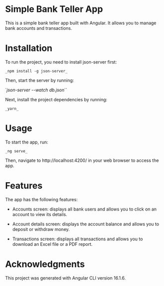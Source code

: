 # Simple Bank Teller App

This is a simple bank teller app built with Angular. It allows you to manage bank accounts and transactions.

# Installation
To run the project, you need to install json-server first:

`_npm install -g json-server_`

Then, start the server by running:

`_json-server --watch db.json_``

Next, install the project dependencies by running:

`_yarn_`

# Usage
To start the app, run:

`_ng serve_`

Then, navigate to http://localhost:4200/ in your web browser to access the app.

# Features

The app has the following features:

- Accounts screen: displays all bank users and allows you to click on an account to view its details.

- Account details screen: displays the account balance and allows you to deposit or withdraw money.

- Transactions screen: displays all transactions and allows you to download an Excel file or a PDF report.

# Acknowledgments

This project was generated with Angular CLI version 16.1.6.



